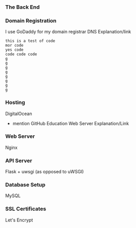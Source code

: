 ### The Back End
### Domain Registration
I use GoDaddy for my domain registrar 
DNS Explanation/link

```
this is a test of code
mor code
yes code
code code code
g
g
g
g
g
g
g
g
```

### Hosting
DigitalOcean 
 - mention GitHub Education
Web Server Explanation/Link

### Web Server
Nginx

### API Server
Flask + uwsgi (as opposed to uWSGI)

### Database Setup
MySQL

### SSL Certificates
Let's Encrypt
